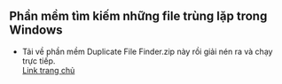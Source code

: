## Phần mềm tìm kiếm những file trùng lặp trong Windows
- Tải về phần mềm Duplicate File Finder.zip này rồi giải nén ra và chạy trực tiếp.\
[Link trang chủ](https://www.auslogics.com/en/software/duplicate-file-finder/)
